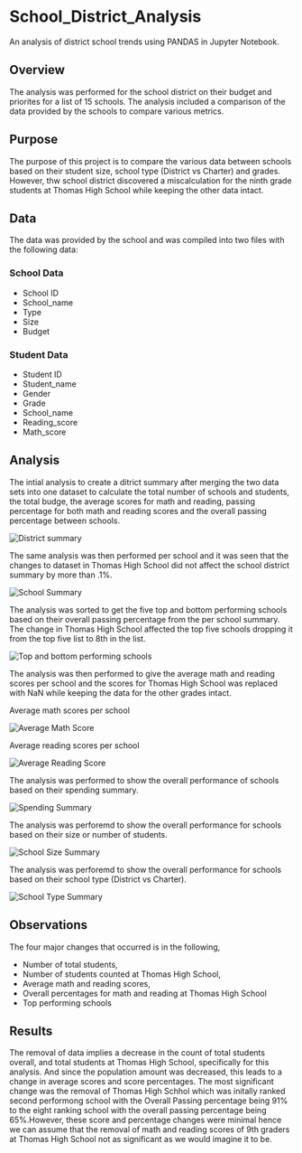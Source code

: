 # School_District_Analysis
An analysis of district school trends using PANDAS in Jupyter Notebook.

## Overview
The analysis was performed for the school district on their budget and priorites for a list of 15 schools. The analysis included a comparison of the data provided by the schools to compare various metrics.

## Purpose
The purpose of this project is to compare the various data between schools based on their student size, school type (District vs Charter) and grades. However, thw school district discovered a miscalculation for the ninth grade students at Thomas High School while keeping the other data intact.

## Data
The data was provided by the school and was compiled into two files with the following data:
### School Data
* School ID
* School_name
* Type
* Size
* Budget
### Student Data
* Student ID	
* Student_name	
* Gender	
* Grade	
* School_name	
* Reading_score	
* Math_score

## Analysis
The intial analysis to create a ditrict summary after merging the two data sets into one dataset to calculate the total number of schools and students, the total budge, the average scores for math and reading, passing percentage for both math and reading scores and the overall passing percentage between schools.

![District summary](https://user-images.githubusercontent.com/94252681/156941076-5b316619-6c47-4513-97a9-5301bfcdede0.png)

The same analysis was then performed per school and it was seen that the changes to dataset in Thomas High School did not affect the school district summary by more than .1%.

![School Summary](https://user-images.githubusercontent.com/94252681/156942042-a9cfdbd4-b75b-4c99-b61d-cff80751cfa5.png)

The analysis was sorted to get the five top and bottom performing schools based on their overall passing percentage from the per school summary. The change in Thomas High School affected the top five schools dropping it from the top five list to 8th in the list.

![Top and bottom performing schools](https://user-images.githubusercontent.com/94252681/156942198-500fc1f4-06ac-432b-bfcd-47eaf6bc4745.png)

The analysis was then performed to give the average math and reading scores per school and the scores for Thomas High School was replaced with NaN while keeping the data for the other grades intact.

Average math scores per school

![Average Math Score](https://user-images.githubusercontent.com/94252681/156942414-725257b7-0316-4454-879f-1d418cf488c1.png) 

Average reading scores per school

![Average Reading Score](https://user-images.githubusercontent.com/94252681/156942423-da4dd3b0-1eb7-4af6-94e2-2d7823940565.png)

The analysis was performed to show the overall performance of schools based on their spending summary.

![Spending Summary](https://user-images.githubusercontent.com/94252681/156942717-19213e56-8805-457f-bceb-921f2bdd14e9.png)


The analysis was perforemd to show the overall performance for schools based on their size or number of students.

![School Size Summary](https://user-images.githubusercontent.com/94252681/156942777-4ee460c2-25ef-46c4-9b2d-84298bc996bf.png)

The analysis was perforemd to show the overall performance for schools based on their school type (District vs Charter).

![School Type Summary](https://user-images.githubusercontent.com/94252681/156942850-faf94777-c784-4839-b7e3-f080389ed379.png)

## Observations
The four major changes that occurred is in the following, 
* Number of total students, 
* Number of students counted at Thomas High School, 
* Average math and reading scores,
* Overall percentages for math and reading at Thomas High School
* Top performing schools

## Results
The removal of data implies a decrease in the count of total students overall, and total students at Thomas High School, specifically for this analysis. And since the population amount was decreased, this leads to a change in average scores and score percentages. The most significant change was the removal of Thomas High Schhol which was initally ranked second performong school with the Overall Passing percentage being 91% to the eight ranking school with the overall passing percentage being 65%.However, these score and percentage changes were minimal hence we can assume that the removal of math and reading scores of 9th graders at Thomas High School not as significant as we would imagine it to be.
